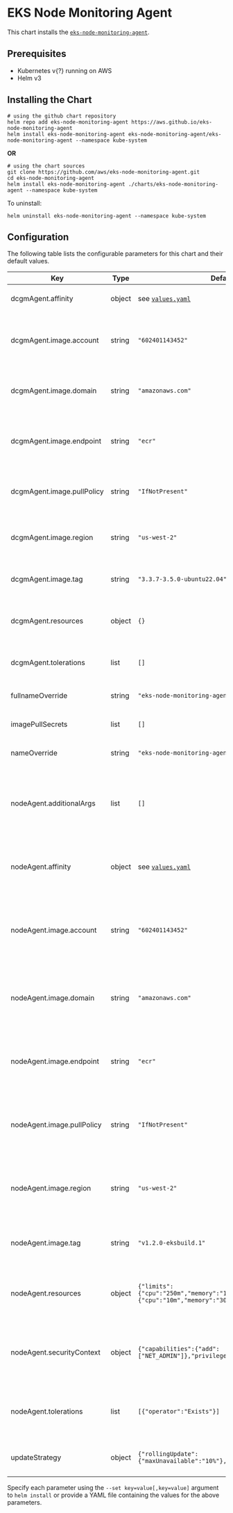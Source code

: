 # EKS Node Monitoring Agent

This chart installs the [`eks-node-monitoring-agent`](https://github.com/aws/eks-node-monitoring-agent).

## Prerequisites

- Kubernetes v{?} running on AWS
- Helm v3

## Installing the Chart

```shell
# using the github chart repository
helm repo add eks-node-monitoring-agent https://aws.github.io/eks-node-monitoring-agent
helm install eks-node-monitoring-agent eks-node-monitoring-agent/eks-node-monitoring-agent --namespace kube-system
```

**OR**

```shell
# using the chart sources
git clone https://github.com/aws/eks-node-monitoring-agent.git
cd eks-node-monitoring-agent
helm install eks-node-monitoring-agent ./charts/eks-node-monitoring-agent --namespace kube-system
```

To uninstall:

```shell
helm uninstall eks-node-monitoring-agent --namespace kube-system
```

## Configuration

The following table lists the configurable parameters for this chart and their default values.

| Key | Type | Default | Description |
|-----|------|---------|-------------|
| dcgmAgent.affinity | object | see [`values.yaml`](./values.yaml) | Map of dcgm pod affinities |
| dcgmAgent.image.account | string | `"602401143452"` | ECR repository account number for the dcgm-exporter |
| dcgmAgent.image.domain | string | `"amazonaws.com"` | ECR repository domain for the dcgm-exporter |
| dcgmAgent.image.endpoint | string | `"ecr"` | ECR repository endpoint for the dcgm-exporter |
| dcgmAgent.image.pullPolicy | string | `"IfNotPresent"` | Container pull policy for the dcgm-exporter |
| dcgmAgent.image.region | string | `"us-west-2"` | ECR repository region for the dcgm-exporter |
| dcgmAgent.image.tag | string | `"3.3.7-3.5.0-ubuntu22.04"` | Image tag for the dcgm-exporter |
| dcgmAgent.resources | object | `{}` | Container resources for the dcgm deployment |
| dcgmAgent.tolerations | list | `[]` | Deployment tolerations for the dcgm |
| fullnameOverride | string | `"eks-node-monitoring-agent"` | A fullname override for the chart |
| imagePullSecrets | list | `[]` | Docker registry pull secrets |
| nameOverride | string | `"eks-node-monitoring-agent"` | A name override for the chart |
| nodeAgent.additionalArgs | list | `[]` | List of addittional container arguments for the eks-node-monitoring-agent |
| nodeAgent.affinity | object | see [`values.yaml`](./values.yaml) | Map of pod affinities for the eks-node-monitoring-agent |
| nodeAgent.image.account | string | `"602401143452"` | ECR repository account number for the eks-node-monitoring-agent |
| nodeAgent.image.domain | string | `"amazonaws.com"` | ECR repository domain for the eks-node-monitoring-agent |
| nodeAgent.image.endpoint | string | `"ecr"` | ECR repository endpoint for the eks-node-monitoring-agent |
| nodeAgent.image.pullPolicy | string | `"IfNotPresent"` | Container pull policyfor the eks-node-monitoring-agent |
| nodeAgent.image.region | string | `"us-west-2"` | ECR repository region for the eks-node-monitoring-agent |
| nodeAgent.image.tag | string | `"v1.2.0-eksbuild.1"` | Image tag for the eks-node-monitoring-agent |
| nodeAgent.resources | object | `{"limits":{"cpu":"250m","memory":"100Mi"},"requests":{"cpu":"10m","memory":"30Mi"}}` | Container resources for the eks-node-monitoring-agent |
| nodeAgent.securityContext | object | `{"capabilities":{"add":["NET_ADMIN"]},"privileged":true}` | Container Security context for the eks-node-monitoring-agent |
| nodeAgent.tolerations | list | `[{"operator":"Exists"}]` | Deployment tolerations for the eks-node-monitoring-agent |
| updateStrategy | object | `{"rollingUpdate":{"maxUnavailable":"10%"},"type":"RollingUpdate"}` | Update strategy for all daemon sets |

Specify each parameter using the `--set key=value[,key=value]` argument to `helm install` or provide a YAML file
containing the values for the above parameters.
